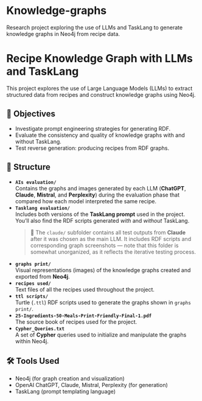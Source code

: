 # Knowledge-graphs
Research project exploring the use of LLMs and TaskLang to generate knowledge graphs in Neo4j from recipe data.

# Recipe Knowledge Graph with LLMs and TaskLang

This project explores the use of Large Language Models (LLMs) to extract structured data from recipes and construct knowledge graphs using Neo4j.

## 🎯 Objectives
- Investigate prompt engineering strategies for generating RDF.
- Evaluate the consistency and quality of knowledge graphs with and without TaskLang.
- Test reverse generation: producing recipes from RDF graphs.

## 📁 Structure
- **`AIs evaluation/`**  
  Contains the graphs and images generated by each LLM (**ChatGPT**, **Claude**, **Mistral**, and **Perplexity**) during the evaluation phase that compared how each model interpreted the same recipe.
- **`Tasklang evaluation/`**  
  Includes both versions of the **TaskLang prompt** used in the project. You’ll also find the RDF scripts generated *with* and *without* TaskLang.  
  > 📌 The `claude/` subfolder contains all test outputs from **Claude** after it was chosen as the main LLM. It includes RDF scripts and corresponding graph screenshots — note that this folder is somewhat unorganized, as it reflects the iterative testing process.
- **`graphs print/`**  
  Visual representations (images) of the knowledge graphs created and exported from **Neo4j**.
- **`recipes used/`**  
  Text files of all the recipes used throughout the project.
- **`ttl scripts/`**  
  Turtle (`.ttl`) RDF scripts used to generate the graphs shown in `graphs print/`.
- **`25-Ingredients-50-Meals-Print-Friendly-Final-1.pdf`**  
  The source book of recipes used for the project.
- **`Cypher_Queries.txt`**  
  A set of **Cypher** queries used to initialize and manipulate the graphs within Neo4j.

## 🛠 Tools Used
- Neo4j (for graph creation and visualization)
- OpenAI ChatGPT, Claude, Mistral, Perplexity (for generation)
- TaskLang (prompt templating language)

